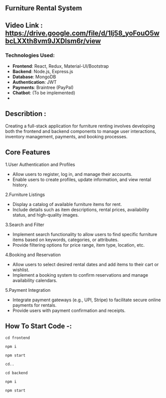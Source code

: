 ## Furniture Rental System

## Video Link : https://drive.google.com/file/d/1lj58_yoFouO5wbcLXXth8vm9JXDlsm6r/view

### Technologies Used:
- **Frontend**: React, Redux, Material-UI/Bootstrap
- **Backend**: Node.js, Express.js
- **Database**: MongoDB
- **Authentication**: JWT
- **Payments**: Braintree (PayPal)
- **Chatbot**: (To be implemented)
- 
## Describtion : 
Creating a full-stack application for furniture renting involves developing both the frontend and backend components to manage user interactions, inventory management, payments, and booking processes. 

## Core Features

1.User Authentication and Profiles
  - Allow users to register, log in, and manage their accounts.
  - Enable users to create profiles, update information, and view rental history.
    
2.Furniture Listings
  - Display a catalog of available furniture items for rent.
  - Include details such as item descriptions, rental prices, availability status, and high-quality images.
    
3.Search and Filter
  - Implement search functionality to allow users to find specific furniture items based on keywords, categories, or attributes.
  - Provide filtering options for price range, item type, location, etc.
    
4.Booking and Reservation
  - Allow users to select desired rental dates and add items to their cart or wishlist.
  - Implement a booking system to confirm reservations and manage availability calendars.
    
5.Payment Integration
  - Integrate payment gateways (e.g., UPI, Stripe) to facilitate secure online payments for rentals.
  - Provide users with payment confirmation and receipts.
    
## How To Start Code -:

```
cd frontend

npm i

npm start

cd..

cd backend

npm i

npm start

```

